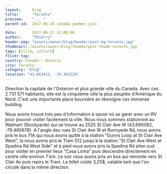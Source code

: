 ```yaml
---
layout:     blog
title:      "Toronto"
preview:    "... "
parent-id:  2017-06-20-canada-quebec-juin

date:       2017-06-27 12:00:00
author:     "Thierry"
header-img: "assets/owner/blog/header/post-bg-toronto.jpg"
thumbnail: /assets/owner/blog/thumbs/post-thumb-toronto.jpg
tags: [ville, culture]
flickr-tag: 
country: Canada - Ontario
city: Toronto
category: "blog"
location: "43.663413, -79.391529"
---
```


Direction la capitale de l'Ontarion et plus grande ville du Canada. Avec ces 2 731 571 habitants, elle est la cinquième ville la plus peuplée d'Amérique du Nord. C'est une importante place boursière en témoigne ces immense building


<p class="info-box bg-primary"><i class="fa fa-info-circle"></i>  
Nous avons trouvé très peu d'information à savoir où se garer avec un RV pour pouvoir visiter facilement la ville. Nous nous sommes stationnné au Walmart (Stockyards) qui se trouve au 2525 St Clair Ave W (43.690082, -79.480678). A l'angle des rues St Clair Ave W et Runnyede Rd, nous avons pris le bus 71A qui nous avons quitté à la station "Gunns Loop at St Clair Ave West", là nous avons pris le Tram 512 jusqu'à la station "St Clair Ave West at Spadina Rd West Side" et à pied nous avons pris la Spadina Rd plien sud pour visiter en premier lieux "Casa Loma" puis descendre directement en centre ville environ 7 km. Le soir nous avons pris un bus qui remonte vers St Clair Av puis repirs le Tram. Le billet coûte 3,25$, valable tant que l'on circule dans la même direction.
</p>  